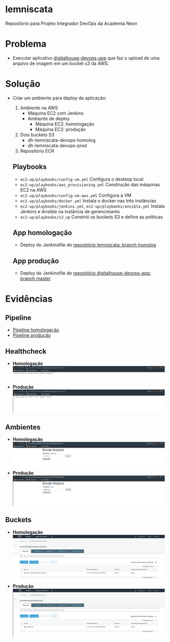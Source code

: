 # lemniscata
Repositório para Projeto Integrador DevOps da Academia Neon

# Problema
* Executar aplicativo [digitalhouse-devops-app](https://github.com/nkgushiken/digitalhouse-devops-app) que faz o upload de uma arquivo de imagem em um bucket s3 da AWS.

# Solução
* Criar um ambiente para deploy da aplicação:
    1) Ambiente na AWS
        * Máquina EC2 com Jenkins
        * Ambiente de deploy
            * Máquina EC2: homologação
            * Máquina EC2: produção
    2) Dois buckets S3
        * dh-lemniscata-devops-homolog
        * dh-lemniscata-devops-prod
    3) Repositório ECR

    ## Playbooks
    * `ec2-up/playbooks/config-vm.yml`
        Configura o desktop local
    * `ec2-up/playbooks/aws_provisioning.yml`
        Construção das máquinas EC2 na AWS
    * `ec2-up/playbooks/config-vm-aws.yml`
        Configura a VM
    * `ec2-up/playbooks/docker.yml`
        Instala o docker nas três instâncias
    * `ec2-up/playbooks/jenkins.yml`, `ec2-up/playbooks/ansible.yml`
        Instala Jenkins e Ansible na instância de gerencimanto
    * `ec2-up/playbooks/s3_up`
        Constrói os buckets S3 e define as políticas
    
    ## App homologação
    * Deploy do Jenkinsfile do [repositório lemniscata: branch homolog](https://github.com/nkgushiken/lemniscata/tree/homolog)
    ## App produção
    * Deploy do Jenkinsfile do [repositório digitalhouse-devops-app: branch master](https://github.com/nkgushiken/digitalhouse-devops-app)

# Evidências
## Pipeline
* [Pipeline homologação](https://github.com/nkgushiken/lemniscata/blob/master/output/consoleText_pipeline_homolog.txt)
* [Pipeline produção](https://github.com/nkgushiken/lemniscata/blob/master/output/consoleText_pipeline_prod.txt)
## Healthcheck
* **Homologação**
![Healthcheck homologação](https://github.com/nkgushiken/lemniscata/blob/master/output/healthcheck_homolog_print.png)
* **Produção**
![Healthcheck produção](https://github.com/nkgushiken/lemniscata/blob/master/output/healthcheck_prod_print.png)
## Ambientes
* **Homologação**
![Ambiente homologação](https://github.com/nkgushiken/lemniscata/blob/master/output/env_homolog_print.png)
* **Produção**
![Ambiente produção](https://github.com/nkgushiken/lemniscata/blob/master/output/env_prod_print.png)
## Buckets
* **Homologação**
![Bucket homologação](https://github.com/nkgushiken/lemniscata/blob/master/output/bucket_homolog_print.png)
* **Produção**
![Bucket produção](https://github.com/nkgushiken/lemniscata/blob/master/output/bucket_prod_print.png)

